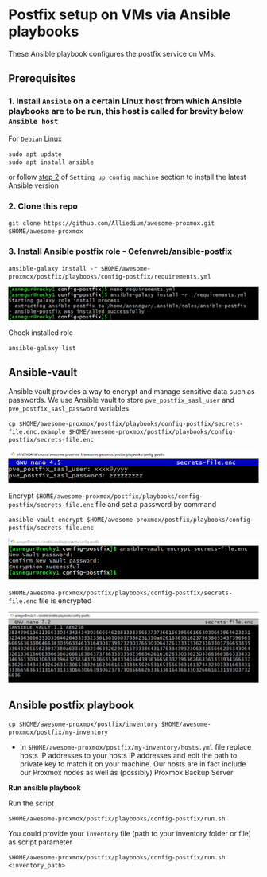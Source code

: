# Postfix setup on VMs via Ansible playbooks
  
  These Ansible playbook configures the postfix service on VMs.

## Prerequisites
  ### 1. Install `Ansible` on a certain Linux host from which Ansible playbooks are to be run, this host is called for brevity below `Ansible host`

  For `Debian` Linux

  ```
  sudo apt update
  sudo apt install ansible
  ```

  or follow [step 2](https://github.com/Alliedium/awesome-ansible#setting-up-config-machine) of `Setting up config machine` section to install the latest Ansible version

  ### 2. Clone this repo

  ```
  git clone https://github.com/Alliedium/awesome-proxmox.git $HOME/awesome-proxmox
  ```

  ### 3. Install Ansible postfix role - [Oefenweb/ansible-postfix](https://github.com/Oefenweb/ansible-postfix)

  ```
  ansible-galaxy install -r $HOME/awesome-proxmox/postfix/playbooks/config-postfix/requirements.yml
  ```

  ![install_postfix_role](./images/install_postfix_role.png)

  Check installed role

  ```
  ansible-galaxy list
  ```

  
## **Ansible-vault**
 
  Ansible vault provides a way to encrypt and manage sensitive data such as passwords. We use Ansible vault to store `pve_postfix_sasl_user` and `pve_postfix_sasl_password` variables

  ```
  cp $HOME/awesome-proxmox/postfix/playbooks/config-postfix/secrets-file.enc.example $HOME/awesome-proxmox/postfix/playbooks/config-postfix/secrets-file.enc
  ```
  
  ![secrets](./images/secrets-file.png)

  Encrypt `$HOME/awesome-proxmox/postfix/playbooks/config-postfix/secrets-file.enc`  file and set a password by command

  ```
  ansible-vault encrypt $HOME/awesome-proxmox/postfix/playbooks/config-postfix/secrets-file.enc
  ```

  ![encrypt file](./images/secrets-file_1.png)

  `$HOME/awesome-proxmox/postfix/playbooks/config-postfix/secrets-file.enc`  file is encrypted

  ![encrypted_file file](./images/encrypted_file.png)

## **Ansible postfix playbook**

  ```
  cp $HOME/awesome-proxmox/postfix/inventory $HOME/awesome-proxmox/postfix/my-inventory
  ```

  - In `$HOME/awesome-proxmox/postfix/my-inventory/hosts.yml` file replace hosts IP addresses to your hosts IP addresses and edit the path to private key to match it on your machine. Our hosts are in fact include our Proxmox nodes as well as (possibly) Proxmox Backup Server

 
  **Run ansible playbook**
 
  Run the script

  ```
  $HOME/awesome-proxmox/postfix/playbooks/config-postfix/run.sh
  ```

  You could provide your `inventory` file (path to your inventory folder or file) as script parameter

  ```
  $HOME/awesome-proxmox/postfix/playbooks/config-postfix/run.sh <inventory_path>
  ```